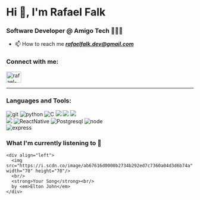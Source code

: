 <h1 align="left">Hi 👋, I'm Rafael Falk</h1>



<h3 align="left">Software Developer @ Amigo Tech 👨🏻‍💻</h3>

- 📫 How to reach me <b><i>rafaelfalk.dev@gmail.com</i></b>


<h3 align="left">Connect with me:</h3>
<p align="left">
<a href="https://linkedin.com/in/rafael-falk" target="_blank"><img align="center" src="https://raw.githubusercontent.com/rahuldkjain/github-profile-readme-generator/master/src/images/icons/Social/linked-in-alt.svg" alt="rafael-falk" height="30" width="40" /></a>
</p>
<hr>

<h3 align="left">Languages and Tools:</h3>
<div align="left">
<img src="https://img.shields.io/badge/git-%23F05033.svg?style=for-the-badge&logo=git&logoColor=white" alt="git"/>  
<img src="https://img.shields.io/badge/python-3670A0?style=for-the-badge&logo=python&logoColor=ffdd54" alt="python"/>   
<img src="https://img.shields.io/badge/c-%2300599C.svg?style=for-the-badge&logo=c&logoColor=white" alt="C"/>
<img src="https://img.shields.io/badge/javascript-%23323330.svg?style=for-the-badge&logo=javascript&logoColor=%23F7DF1E" atl="Javascript"/>
<img src="https://img.shields.io/badge/react-%2320232a.svg?style=for-the-badge&logo=react&logoColor=%2361DAFB" atl="React"/>
<img src="https://img.shields.io/badge/mysql-%2300f.svg?style=for-the-badge&logo=mysql&logoColor=white" atl="MySQL"/></br>
<img src="https://img.shields.io/badge/spring-%236DB33F.svg?style=for-the-badge&logo=spring&logoColor=white" atl="Spring"/>
<img src="https://img.shields.io/badge/React_Native-20232A?style=for-the-badge&logo=react&logoColor=61DAFB" alt="ReactNative"/>
<img src="https://img.shields.io/badge/PostgreSQL-000?style=for-the-badge&logo=postgresql" alt="Postgresql"/>
<img src="https://img.shields.io/badge/node.js-6DA55F?style=for-the-badge&logo=node.js&logoColor=white" alt="node"/></br>
<img src="https://img.shields.io/badge/express.js-%23404d59.svg?style=for-the-badge&logo=express&logoColor=%2361DAFB" alt="express"/>
</div>
    
<h3 align="left">What I'm currently listening to 🎵</h3>

    <div align="left">
      <img src="https://i.scdn.co/image/ab67616d0000b2734b292ed7c7360a04d3d6b74a" width="70" height="70"/>
      <br/>
      <strong>Your Song</strong><br/>
      by <em>Elton John</em>
    </div>
